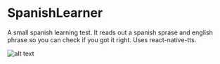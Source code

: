 # SpanishLearner

A small spanish learning test. It reads out a spanish sprase and english phrase so you can check if you got it right. Uses react-native-tts.

![alt text](https://i.ibb.co/swDBYp8/sim.png)


